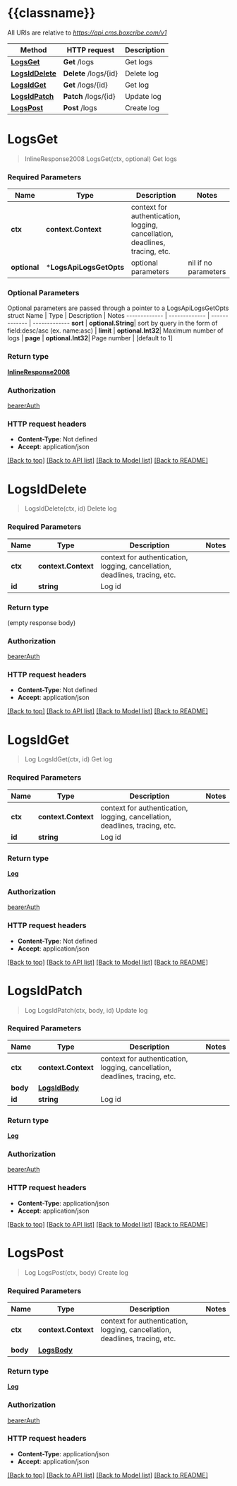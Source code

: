 # {{classname}}

All URIs are relative to *https://api.cms.boxcribe.com/v1*

Method | HTTP request | Description
------------- | ------------- | -------------
[**LogsGet**](LogsApi.md#LogsGet) | **Get** /logs | Get logs
[**LogsIdDelete**](LogsApi.md#LogsIdDelete) | **Delete** /logs/{id} | Delete log
[**LogsIdGet**](LogsApi.md#LogsIdGet) | **Get** /logs/{id} | Get log
[**LogsIdPatch**](LogsApi.md#LogsIdPatch) | **Patch** /logs/{id} | Update log
[**LogsPost**](LogsApi.md#LogsPost) | **Post** /logs | Create log

# **LogsGet**
> InlineResponse2008 LogsGet(ctx, optional)
Get logs

### Required Parameters

Name | Type | Description  | Notes
------------- | ------------- | ------------- | -------------
 **ctx** | **context.Context** | context for authentication, logging, cancellation, deadlines, tracing, etc.
 **optional** | ***LogsApiLogsGetOpts** | optional parameters | nil if no parameters

### Optional Parameters
Optional parameters are passed through a pointer to a LogsApiLogsGetOpts struct
Name | Type | Description  | Notes
------------- | ------------- | ------------- | -------------
 **sort** | **optional.String**| sort by query in the form of field:desc/asc (ex. name:asc) | 
 **limit** | **optional.Int32**| Maximum number of logs | 
 **page** | **optional.Int32**| Page number | [default to 1]

### Return type

[**InlineResponse2008**](inline_response_200_8.md)

### Authorization

[bearerAuth](../README.md#bearerAuth)

### HTTP request headers

 - **Content-Type**: Not defined
 - **Accept**: application/json

[[Back to top]](#) [[Back to API list]](../README.md#documentation-for-api-endpoints) [[Back to Model list]](../README.md#documentation-for-models) [[Back to README]](../README.md)

# **LogsIdDelete**
> LogsIdDelete(ctx, id)
Delete log

### Required Parameters

Name | Type | Description  | Notes
------------- | ------------- | ------------- | -------------
 **ctx** | **context.Context** | context for authentication, logging, cancellation, deadlines, tracing, etc.
  **id** | **string**| Log id | 

### Return type

 (empty response body)

### Authorization

[bearerAuth](../README.md#bearerAuth)

### HTTP request headers

 - **Content-Type**: Not defined
 - **Accept**: application/json

[[Back to top]](#) [[Back to API list]](../README.md#documentation-for-api-endpoints) [[Back to Model list]](../README.md#documentation-for-models) [[Back to README]](../README.md)

# **LogsIdGet**
> Log LogsIdGet(ctx, id)
Get log

### Required Parameters

Name | Type | Description  | Notes
------------- | ------------- | ------------- | -------------
 **ctx** | **context.Context** | context for authentication, logging, cancellation, deadlines, tracing, etc.
  **id** | **string**| Log id | 

### Return type

[**Log**](Log.md)

### Authorization

[bearerAuth](../README.md#bearerAuth)

### HTTP request headers

 - **Content-Type**: Not defined
 - **Accept**: application/json

[[Back to top]](#) [[Back to API list]](../README.md#documentation-for-api-endpoints) [[Back to Model list]](../README.md#documentation-for-models) [[Back to README]](../README.md)

# **LogsIdPatch**
> Log LogsIdPatch(ctx, body, id)
Update log

### Required Parameters

Name | Type | Description  | Notes
------------- | ------------- | ------------- | -------------
 **ctx** | **context.Context** | context for authentication, logging, cancellation, deadlines, tracing, etc.
  **body** | [**LogsIdBody**](LogsIdBody.md)|  | 
  **id** | **string**| Log id | 

### Return type

[**Log**](Log.md)

### Authorization

[bearerAuth](../README.md#bearerAuth)

### HTTP request headers

 - **Content-Type**: application/json
 - **Accept**: application/json

[[Back to top]](#) [[Back to API list]](../README.md#documentation-for-api-endpoints) [[Back to Model list]](../README.md#documentation-for-models) [[Back to README]](../README.md)

# **LogsPost**
> Log LogsPost(ctx, body)
Create log

### Required Parameters

Name | Type | Description  | Notes
------------- | ------------- | ------------- | -------------
 **ctx** | **context.Context** | context for authentication, logging, cancellation, deadlines, tracing, etc.
  **body** | [**LogsBody**](LogsBody.md)|  | 

### Return type

[**Log**](Log.md)

### Authorization

[bearerAuth](../README.md#bearerAuth)

### HTTP request headers

 - **Content-Type**: application/json
 - **Accept**: application/json

[[Back to top]](#) [[Back to API list]](../README.md#documentation-for-api-endpoints) [[Back to Model list]](../README.md#documentation-for-models) [[Back to README]](../README.md)

